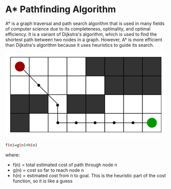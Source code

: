 # A\* Pathfinding Algorithm

A* is a graph traversal and path search algorithm that is used in many fields of computer science due to its completeness, optimality, and optimal efficiency. It is a variant of Dijkstra's algorithm, which is used to find the shortest path between two nodes in a graph. However, A* is more efficient than Dijkstra's algorithm because it uses heuristics to guide its search.

![image info](./img/1.png)

```sh
f(n)=g(n)+h(n)
```

where:

- f(n) = total estimated cost of path through node n
- g(n) = cost so far to reach node n
- h(n) = estimated cost from n to goal. This is the heuristic part of the cost function, so it is like a guess

